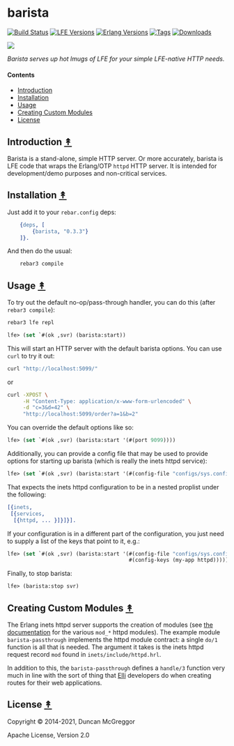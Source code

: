 # barista

[![Build Status][gh-actions-badge]][gh-actions]
[![LFE Versions][lfe badge]][lfe]
[![Erlang Versions][erlang badge]][versions]
[![Tags][github tags badge]][github tags]
[![Downloads][hex downloads]][hex package]

[![][project-logo]][project-logo-large]

*Barista serves up hot lmugs of LFE for your simple LFE-native HTTP needs.*

#### Contents

* [Introduction](#introduction-)
* [Installation](#installation-)
* [Usage](#usage-)
* [Creating Custom Modules](#creating-custom-modules-)
* [License](#license-)

## Introduction [&#x219F;](#contents)

Barista is a stand-alone, simple HTTP server. Or more accurately, barista
is LFE code that wraps the Erlang/OTP ``httpd`` HTTP server. It is intended
for development/demo purposes and non-critical services.

## Installation [&#x219F;](#contents)

Just add it to your ``rebar.config`` deps:

```erlang
    {deps, [
        {barista, "0.3.3"}
    ]}.
```

And then do the usual:

```bash
    rebar3 compile
```

## Usage [&#x219F;](#contents)

To try out the default no-op/pass-through handler, you can do this (after `rebar3 compile`):

```bash
rebar3 lfe repl
```

```cl
lfe> (set `#(ok ,svr) (barista:start))
```

This will start an HTTP server with the default barista options. You can use `curl` to try it out:

``` bash
curl "http://localhost:5099/"
```

or

``` bash
curl -XPOST \
     -H "Content-Type: application/x-www-form-urlencoded" \
     -d "c=3&d=42" \
     "http://localhost:5099/order?a=1&b=2"
```

You can override the default options like so:

``` cl
lfe> (set `#(ok ,svr) (barista:start '(#(port 9099))))
```

Additionally, you can provide a config file that may be used to provide options for starting up
barista (which is really the inets httpd service):

``` cl
lfe> (set `#(ok ,svr) (barista:start '(#(config-file "configs/sys.config"))))
```

That expects the inets httpd configuration to be in a nested proplist under the following:

``` erlang
[{inets,
 [{services,
  [{httpd, ... }]}]}].
```

If your configuration is in a different part of the configuration, you just need to supply a list
of the keys that point to it, e.g.:

``` cl
lfe> (set `#(ok ,svr) (barista:start '(#(config-file "configs/sys.config")
                                       #(config-keys (my-app httpd)))))
```

Finally, to stop barista:

``` cl
lfe> (barista:stop svr)
```

## Creating Custom Modules [&#x219F;](#contents)

The Erlang inets httpd server supports the creation of modules (see [the documentation](http://erlang.org/doc/apps/inets/http_server.html#inets-web-server-modules) for the various `mod_*` httpd modules). The example module `barista-passthrough` implements the httpd module contract: a single `do/1` function is all that is needed. The argument it takes is the inets httpd request record `mod` found in `inets/include/httpd.hrl`.

In addition to this, the `barista-passthrough` defines a `handle/3` function very much in line with the sort of thing that [Elli](https://github.com/elli-lib/elli) developers do when creating routes for their web applications.

## License [&#x219F;](#contents)

Copyright © 2014-2021, Duncan McGreggor

Apache License, Version 2.0

[//]: ---Named-Links---

[project-logo]: priv/images/barista.png
[project-logo-large]: priv/images/barista.png
[gh-actions-badge]: https://github.com/lfex/barista/workflows/ci%2Fcd/badge.svg
[gh-actions]: https://github.com/lfex/barista/actions
[lfe]: https://github.com/lfe/lfe
[lfe badge]: https://img.shields.io/badge/lfe-2.1-blue.svg
[erlang badge]: https://img.shields.io/badge/erlang-21%20to%2025-blue.svg
[versions]: https://github.com/lfex/barista/blob/master/.github/workflows/cicd.yml
[github tags]: https://github.com/lfex/barista/tags
[github tags badge]: https://img.shields.io/github/tag/lfex/barista.svg
[hex package]: https://hex.pm/packages/barista
[hex downloads]: https://img.shields.io/hexpm/dt/barista.svg
